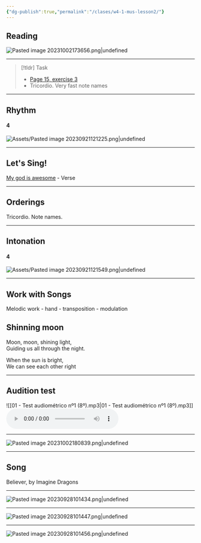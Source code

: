 ```yaml
---
{"dg-publish":true,"permalink":"/clases/w4-1-mus-lesson2/"}
---
```


## Reading

![Pasted image 20231002173656.png|undefined](/img/user/Assets/Pasted%20image%2020231002173656.png)

---

> [!tldr] Task
> - [Page 15, exercise 3](https://www.blinklearning.com/v/1695898303/theme_tmpux/launch.php?theme=tmpux#activity/4239478/65132310/421303490)
> - Tricordio. Very fast note names

---
## Rhythm


<div class="transclusion internal-embed is-loaded"><div class="markdown-embed">



#### 4
![Assets/Pasted image 20230921121225.png|undefined](/img/user/Assets/Pasted%20image%2020230921121225.png)


</div></div>


---
## Let's Sing!

[My god is awesome](https://www.hooktheory.com/hookpad/iframe/ZdPoDrGOgnM?enableYouTube=true&showPianoInstrument=false&showRewindControl=false&tabPlayType=tab-play-type-youtube) - Verse

---
## Orderings

Tricordio. Note names.

---
## Intonation


<div class="transclusion internal-embed is-loaded"><div class="markdown-embed">



#### 4
![Assets/Pasted image 20230921121549.png|undefined](/img/user/Assets/Pasted%20image%2020230921121549.png)


</div></div>


---
## Work with Songs
Melodic work - hand - transposition - modulation

<div class="transclusion internal-embed is-loaded"><div class="markdown-embed">



## Shinning moon

Moon, moon, shining light, \
Guiding us all through the night. 

When the sun is bright, \
We can see each other right


</div></div>


---

## Audition test

![[01 - Test audiométrico nº1 (8º).mp3\|01 - Test audiométrico nº1 (8º).mp3]]
<audio controls><source src="/Assets/Sensorialidad auditiva 1/01 - Test audiométrico nº1 (8º).mp3" type="audio/webm"></audio>

---

![Pasted image 20231002180839.png|undefined](/img/user/Assets/Pasted%20image%2020231002180839.png)

---
## Song

Believer, by Imagine Dragons

---

![Pasted image 20230928101434.png|undefined](/img/user/Assets/Pasted%20image%2020230928101434.png)

---

![Pasted image 20230928101447.png|undefined](/img/user/Assets/Pasted%20image%2020230928101447.png)

---

![Pasted image 20230928101456.png|undefined](/img/user/Assets/Pasted%20image%2020230928101456.png)
